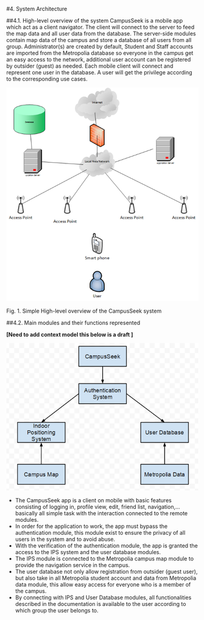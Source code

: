 #4. System Architecture

##4.1. High-level overview of the system
CampusSeek is a mobile app which act as a client navigator. The client will connect to the server to feed the map data and all user data from the database. The server-side modules contain map data of the campus and store a database of all users from all group. Administrator(s) are created by default, Student and Staff accounts are imported from the Metropolia database so everyone in the campus get an easy access to the network, additional user account can be registered by outsider (guest) as needed. Each mobile client will connect and represent one user in the database. A user will get the privilege according to the corresponding use cases.

![alt text](https://raw.githubusercontent.com/peace183/Campus_Seek/master/Campus_Seek_Architecture.png "Campus_Seek Architecture")

Fig. 1. Simple High-level overview of the CampusSeek system

##4.2. Main modules and their functions represented

**[Need to add context model this below is a draft ]**

![alt text](https://raw.githubusercontent.com/peace183/Campus_Seek/master/context_model.png "Campus_Seek Context model")

* The CampusSeek app is a client on mobile with basic features consisting of logging in, profile view, edit, friend list, navigation,... basically all simple task with the interaction connected to the remote modules.
* In order for the application to work, the app must bypass the authentication module, this module exist to ensure the privacy of all users in the system and to avoid abuse.
* With the verification of the authentication module, the app is granted the access to the IPS system and the user database modules.
* The IPS module is connected to the Metropolia campus map module to provide the navigation service in the campus.
* The user database not only allow registration from outsider (guest user), but also take in all Metropolia student account and data from Metropolia data module, this allow easy access for everyone who is a member of the campus.
* By connecting with IPS and User Database modules, all functionalities described in the documentation is available to the user according to which group the user belongs to.
